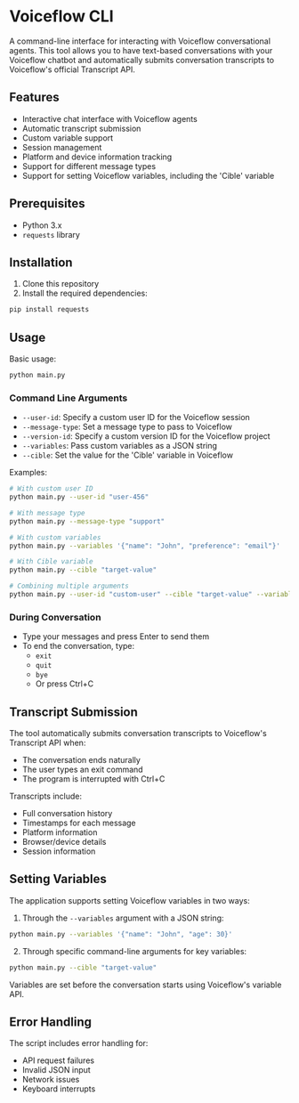 # Voiceflow CLI

A command-line interface for interacting with Voiceflow conversational agents. This tool allows you to have text-based conversations with your Voiceflow chatbot and automatically submits conversation transcripts to Voiceflow's official Transcript API.

## Features

- Interactive chat interface with Voiceflow agents
- Automatic transcript submission
- Custom variable support
- Session management
- Platform and device information tracking
- Support for different message types
- Support for setting Voiceflow variables, including the 'Cible' variable

## Prerequisites

- Python 3.x
- `requests` library

## Installation

1. Clone this repository
2. Install the required dependencies:
```bash
pip install requests
```

## Usage

Basic usage:
```bash
python main.py
```

### Command Line Arguments

- `--user-id`: Specify a custom user ID for the Voiceflow session
- `--message-type`: Set a message type to pass to Voiceflow
- `--version-id`: Specify a custom version ID for the Voiceflow project
- `--variables`: Pass custom variables as a JSON string
- `--cible`: Set the value for the 'Cible' variable in Voiceflow

Examples:

```bash
# With custom user ID
python main.py --user-id "user-456"

# With message type
python main.py --message-type "support"

# With custom variables
python main.py --variables '{"name": "John", "preference": "email"}'

# With Cible variable
python main.py --cible "target-value"

# Combining multiple arguments
python main.py --user-id "custom-user" --cible "target-value" --variables '{"language": "french"}'
```

### During Conversation

- Type your messages and press Enter to send them
- To end the conversation, type:
  - `exit`
  - `quit`
  - `bye`
  - Or press Ctrl+C

## Transcript Submission

The tool automatically submits conversation transcripts to Voiceflow's Transcript API when:
- The conversation ends naturally
- The user types an exit command
- The program is interrupted with Ctrl+C

Transcripts include:
- Full conversation history
- Timestamps for each message
- Platform information
- Browser/device details
- Session information

## Setting Variables

The application supports setting Voiceflow variables in two ways:

1. Through the `--variables` argument with a JSON string:
```bash
python main.py --variables '{"name": "John", "age": 30}'
```

2. Through specific command-line arguments for key variables:
```bash
python main.py --cible "target-value"
```

Variables are set before the conversation starts using Voiceflow's variable API.

## Error Handling

The script includes error handling for:
- API request failures
- Invalid JSON input
- Network issues
- Keyboard interrupts